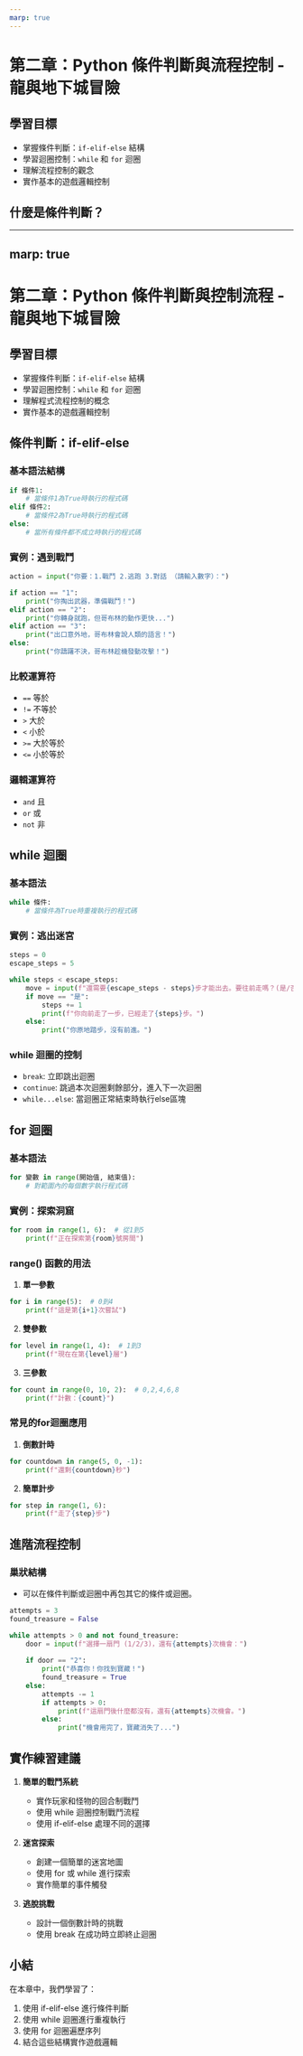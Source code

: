 ```yaml
---
marp: true
---
```


# 第二章：Python 條件判斷與流程控制 - 龍與地下城冒險

## 學習目標
- 掌握條件判斷：`if-elif-else` 結構
- 學習迴圈控制：`while` 和 `for` 迴圈
- 理解流程控制的觀念
- 實作基本的遊戲邏輯控制

## 什麼是條件判斷？

---
marp: true
---

# 第二章：Python 條件判斷與控制流程 - 龍與地下城冒險

## 學習目標
- 掌握條件判斷：`if-elif-else` 結構
- 學習迴圈控制：`while` 和 `for` 迴圈
- 理解程式流程控制的概念
- 實作基本的遊戲邏輯控制

## 條件判斷：if-elif-else

### 基本語法結構
```python
if 條件1:
    # 當條件1為True時執行的程式碼
elif 條件2:
    # 當條件2為True時執行的程式碼
else:
    # 當所有條件都不成立時執行的程式碼
```

### 實例：遇到戰鬥
```python
action = input("你要：1.戰鬥 2.逃跑 3.對話 （請輸入數字）：")

if action == "1":
    print("你掏出武器，準備戰鬥！")
elif action == "2":
    print("你轉身就跑，但哥布林的動作更快...")
elif action == "3":
    print("出口意外地，哥布林會說人類的語言！")
else:
    print("你躊躇不決，哥布林趁機發動攻擊！")
```

### 比較運算符
- `==` 等於
- `!=` 不等於
- `>` 大於
- `<` 小於
- `>=` 大於等於
- `<=` 小於等於

### 邏輯運算符
- `and` 且
- `or` 或
- `not` 非

## while 迴圈

### 基本語法
```python
while 條件:
    # 當條件為True時重複執行的程式碼
```

### 實例：逃出迷宮
```python
steps = 0
escape_steps = 5

while steps < escape_steps:
    move = input(f"還需要{escape_steps - steps}步才能出去。要往前走嗎？(是/否)：")
    if move == "是":
        steps += 1
        print(f"你向前走了一步，已經走了{steps}步。")
    else:
        print("你原地踏步，沒有前進。")
```

### while 迴圈的控制
- `break`: 立即跳出迴圈
- `continue`: 跳過本次迴圈剩餘部分，進入下一次迴圈
- `while...else`: 當迴圈正常結束時執行else區塊

## for 迴圈

### 基本語法
```python
for 變數 in range(開始值, 結束值):
    # 對範圍內的每個數字執行程式碼
```

### 實例：探索洞窟
```python
for room in range(1, 6):  # 從1到5
    print(f"正在探索第{room}號房間")
```

### range() 函數的用法
1. **單一參數**
```python
for i in range(5):  # 0到4
    print(f"這是第{i+1}次嘗試")
```

2. **雙參數**
```python
for level in range(1, 4):  # 1到3
    print(f"現在在第{level}層")
```

3. **三參數**
```python
for count in range(0, 10, 2):  # 0,2,4,6,8
    print(f"計數：{count}")
```

### 常見的for迴圈應用

1. **倒數計時**
```python
for countdown in range(5, 0, -1):
    print(f"還剩{countdown}秒")
```

2. **簡單計步**
```python
for step in range(1, 6):
    print(f"走了{step}步")
```

## 進階流程控制

### 巢狀結構
- 可以在條件判斷或迴圈中再包其它的條件或迴圈。

```python
attempts = 3
found_treasure = False

while attempts > 0 and not found_treasure:
    door = input(f"選擇一扇門 (1/2/3)，還有{attempts}次機會：")
    
    if door == "2":
        print("恭喜你！你找到寶藏！")
        found_treasure = True
    else:
        attempts -= 1
        if attempts > 0:
            print(f"這扇門後什麼都沒有，還有{attempts}次機會。")
        else:
            print("機會用完了，寶藏消失了...")
```

## 實作練習建議
1. **簡單的戰鬥系統**
   - 實作玩家和怪物的回合制戰鬥
   - 使用 while 迴圈控制戰鬥流程
   - 使用 if-elif-else 處理不同的選擇

2. **迷宮探索**
   - 創建一個簡單的迷宮地圖
   - 使用 for 或 while 進行探索
   - 實作簡單的事件觸發

3. **逃脫挑戰**
   - 設計一個倒數計時的挑戰
   - 使用 break 在成功時立即終止迴圈

## 小結

在本章中，我們學習了：
1. 使用 if-elif-else 進行條件判斷
2. 使用 while 迴圈進行重複執行
3. 使用 for 迴圈遍歷序列
4. 結合這些結構實作遊戲邏輯